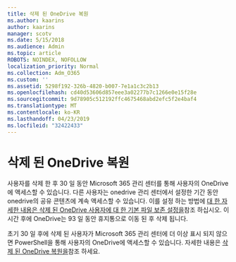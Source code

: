 ```yaml
---
title: 삭제 된 OneDrive 복원
ms.author: kaarins
author: kaarins
manager: scotv
ms.date: 5/15/2018
ms.audience: Admin
ms.topic: article
ROBOTS: NOINDEX, NOFOLLOW
localization_priority: Normal
ms.collection: Adm_O365
ms.custom: ''
ms.assetid: 5298f192-326b-4820-b007-7e1a1c3c2b13
ms.openlocfilehash: cd40d53606d857eee3a02277b7c1266e0e15f28e
ms.sourcegitcommit: 9d78905c512192ffc4675468abd2efc5f2e4baf4
ms.translationtype: MT
ms.contentlocale: ko-KR
ms.lasthandoff: 04/23/2019
ms.locfileid: "32422433"
---
```

# <a name="restore-a-deleted-onedrive"></a>삭제 된 OneDrive 복원

사용자를 삭제 한 후 30 일 동안 Microsoft 365 관리 센터를 통해 사용자의 OneDrive에 액세스할 수 있습니다. 다른 사용자는 onedrive 관리 센터에서 설정한 기간 동안 onedrive의 공유 콘텐츠에 계속 액세스할 수 있습니다. 이를 설정 하는 방법에 [대 한 자세한 내용은 삭제 된 OneDrive 사용자에 대 한 기본 파일 보존 설정을](https://go.microsoft.com/fwlink/?linkid=874267)참조 하십시오. 이 시간 후에 OneDrive는 93 일 동안 휴지통으로 이동 된 후 삭제 됩니다.
  
초기 30 일 후에 삭제 된 사용자가 Microsoft 365 관리 센터에 더 이상 표시 되지 않으면 PowerShell을 통해 사용자의 OneDrive에 액세스할 수 있습니다. 자세한 내용은 [삭제 된 OneDrive 복원을](https://go.microsoft.com/fwlink/?linkid=874269)참조 하세요.
  

